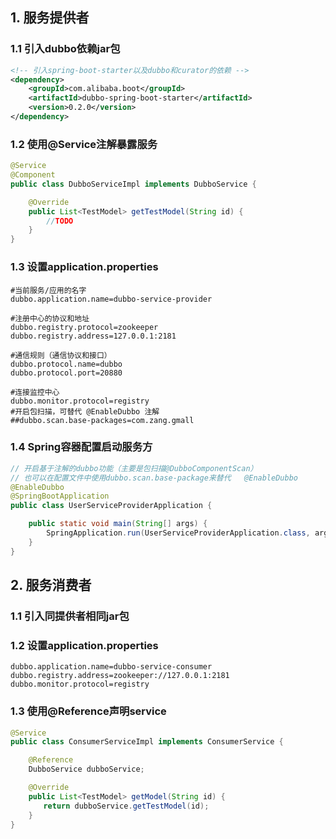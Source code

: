 ## 1. 服务提供者

### 1.1 引入dubbo依赖jar包

```xml
<!-- 引入spring-boot-starter以及dubbo和curator的依赖 -->
<dependency>
    <groupId>com.alibaba.boot</groupId>
    <artifactId>dubbo-spring-boot-starter</artifactId>
    <version>0.2.0</version>
</dependency>
```
### 1.2 使用@Service注解暴露服务

```java
@Service
@Component
public class DubboServiceImpl implements DubboService {

    @Override
    public List<TestModel> getTestModel(String id) {
        //TODO
    }
}
```

### 1.3 设置application.properties

```properties
#当前服务/应用的名字
dubbo.application.name=dubbo-service-provider

#注册中心的协议和地址
dubbo.registry.protocol=zookeeper
dubbo.registry.address=127.0.0.1:2181

#通信规则（通信协议和接口）
dubbo.protocol.name=dubbo
dubbo.protocol.port=20880

#连接监控中心
dubbo.monitor.protocol=registry
#开启包扫描，可替代 @EnableDubbo 注解
##dubbo.scan.base-packages=com.zang.gmall
```

### 1.4 Spring容器配置启动服务方

```java
// 开启基于注解的dubbo功能（主要是包扫描@DubboComponentScan）
// 也可以在配置文件中使用dubbo.scan.base-package来替代   @EnableDubbo
@EnableDubbo
@SpringBootApplication
public class UserServiceProviderApplication {

    public static void main(String[] args) {
        SpringApplication.run(UserServiceProviderApplication.class, args);
    }
}
```

## 2. 服务消费者

### 1.1 引入同提供者相同jar包

### 1.2 设置application.properties

```properties
dubbo.application.name=dubbo-service-consumer
dubbo.registry.address=zookeeper://127.0.0.1:2181
dubbo.monitor.protocol=registry
```
### 1.3 使用@Reference声明service

```java
@Service
public class ConsumerServiceImpl implements ConsumerService {

    @Reference
    DubboService dubboService;

    @Override
    public List<TestModel> getModel(String id) {
　　    return dubboService.getTestModel(id);
    }
}
```